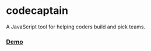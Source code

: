 codecaptain
===========

A JavaScript tool for helping coders build and pick teams.

### [Demo](https://cdn.rawgit.com/SeattlePubJS/codecaptain/c61f482c71aeef765e5c76cd13d727e87bfa5159/app/index.html)
